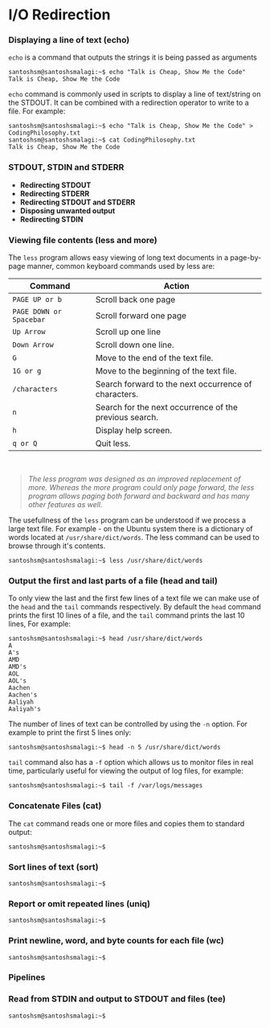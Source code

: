 # I/O Redirection

### Displaying a line of text (echo)
```echo``` is a command that outputs the strings it is being passed as arguments

```console
santoshsm@santoshsmalagi:~$ echo "Talk is Cheap, Show Me the Code"
Talk is Cheap, Show Me the Code
```
```echo``` command is commonly used in scripts to display a line of text/string on the STDOUT. It can be combined with a redirection operator to write to a file. For example:

```console
santoshsm@santoshsmalagi:~$ echo "Talk is Cheap, Show Me the Code" > CodingPhilosophy.txt
santoshsm@santoshsmalagi:~$ cat CodingPhilosophy.txt
Talk is Cheap, Show Me the Code
```

### STDOUT, STDIN and STDERR

* **Redirecting STDOUT**
* **Redirecting STDERR**
* **Redirecting STDOUT and STDERR**
* **Disposing unwanted output**
* **Redirecting STDIN**

### Viewing file contents (less and more)
The ```less``` program allows easy viewing of long text documents in a page-by-page manner, common keyboard commands used by less are:

| Command | Action |
| --------|--------|
| ```PAGE UP or b``` | Scroll back one page |
| ```PAGE DOWN or Spacebar``` | Scroll forward one page |
| ```Up Arrow``` | Scroll up one line |
| ```Down Arrow``` | Scroll down one line. |
| ```G``` | Move to the end of the text file. |
| ```1G or g```  | Move to the beginning of the text file. |
| ```/characters``` | Search forward to the next occurrence of characters. |
| ```n``` | Search for the next occurrence of the previous search. |
| ```h``` | Display help screen. |
| ```q or Q``` | Quit less. |

<br>

> *The less program was designed as an improved replacement of more. Whereas the more program could only page forward, the less program allows paging both forward and backward and has many other features as well.*

The usefullness of the ```less``` program can be understood if we process a large text file. For example - on the Ubuntu system there is a dictionary of words located at ```/usr/share/dict/words```. The less command can be used to browse through it's contents.

```console
santoshsm@santoshsmalagi:~$ less /usr/share/dict/words
```

### Output the first and last parts of a file (head and tail)
To only view the last and the first few lines of a text file we can make use of the ```head``` and the ```tail``` commands respectively. By default the ```head``` command prints the
first 10 lines of a file, and the ```tail``` command prints the last 10 lines, For example:

```console
santoshsm@santoshsmalagi:~$ head /usr/share/dict/words
A
A's
AMD
AMD's
AOL
AOL's
Aachen
Aachen's
Aaliyah
Aaliyah's
```
The number of lines of text can be controlled by using the ```-n``` option. For example to print the first 5 lines only:
```console
santoshsm@santoshsmalagi:~$ head -n 5 /usr/share/dict/words
```

```tail``` command also has a ```-f``` option which allows us to monitor files in real time, particularly useful for viewing the output of log files, for example:

```console
santoshsm@santoshsmalagi:~$ tail -f /var/logs/messages
```

### Concatenate Files (cat)
The ```cat``` command reads one or more files and copies them to standard output:
```console
santoshsm@santoshsmalagi:~$ 
```
### Sort lines of text (sort)
```console
santoshsm@santoshsmalagi:~$ 
```
### Report or omit repeated lines (uniq)
```console
santoshsm@santoshsmalagi:~$ 
```
### Print newline, word, and byte counts for each file (wc)
```console
santoshsm@santoshsmalagi:~$ 
```

### Pipelines
### Read from STDIN and output to STDOUT and files (tee)
```console
santoshsm@santoshsmalagi:~$ 
```
